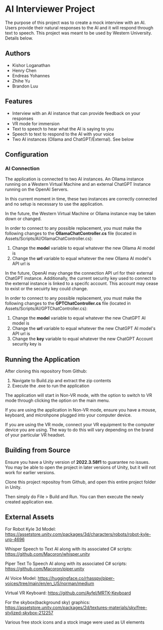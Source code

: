 # AI Interviewer Project

The purpose of this project was to create a mock interview with an AI. Users provide their natural responses to the AI and it will respond through text to speech. This project was meant to be used by Western University. Details below.

## Authors
- Kishor Loganathan
- Henry Chen
- Endreas Yohannes
- Zhihe Yu
- Brandon Luu

## Features
- Interview with an AI instance that can provide feedback on your responses
- VR mode for immersion
- Text to speech to hear what the AI is saying to you
- Speech to text to respond to the AI with your voice
- Two AI instances (Ollama and ChatGPT/External). See below

## Configuration

### AI Connection

The application is connected to two AI instances. An Ollama instance running on a Western Virtual Machine and an external ChatGPT Instance running on the OpenAI Servers.

In this current moment in time, these two instances are correctly connected and no setup is necessary to use the application.

In the future, the Western Virtual Machine or Ollama instance may be taken down or changed. 

In order to connect to any possible replacement, you must make the following changes to the **OllamaChatController.cs** file (located in Assets/Scripts/AI/OllamaChatController.cs):

1. Change the **model** variable to equal whatever the new Ollama AI model is
2. Change the **url** variable to equal whatever the new Ollama AI model's API url is

In the future, OpenAI may change the connection API url for their external ChatGPT instance. Additionally, the current security key used to connect to the external instance is linked to a specifc account. This account may cease to exist or the secuirty key could change. 

In order to connect to any possible replacement, you must make the following changes to the **GPTChatController.cs** file (located in Assets/Scripts/AI/GPTChatController.cs):

1. Change the **model** variable to equal whatever the new ChatGPT AI model is
2. Change the **url** variable to equal whatever the new ChatGPT AI model's API url is
3. Change the **key** variable to equal whatever the new ChatGPT Account security key is

## Running the Application

After cloning this repository from Github:

1. Navigate to Build.zip and extract the zip contents
2. Execute the .exe to run the application

The application will start in Non-VR mode, with the option to switch to VR mode through clicking the option on the main menu.

If you are using the application in Non-VR mode, ensure you have a mouse, keyboard, and microhpone plugged into your computer device.

If you are using the VR mode, connect your VR equipment to the computer device you are using. The way to do this will vary depending on the brand of your particular VR headset.

## Building from Source
Ensure you have a Unity version of **2022.3.58f1** to guarantee no issues. You may be able to open the project in later versions of Unity, but it will not work for earlier versions.

Clone this project repositoy from Github, and open this entire project folder in Unity. 

Then simply do File > Build and Run. You can then execute the newly created application exe.

## External Assets

For Robot Kyle 3d Model:
https://assetstore.unity.com/packages/3d/characters/robots/robot-kyle-urp-4696

Whisper Speech to Text AI along with its associated C# scripts:
https://github.com/Macoron/whisper.unity

Piper Text To Speech AI along with its associated C# scripts:
https://github.com/Macoron/piper.unity

AI Voice Model:
https://huggingface.co/rhasspy/piper-voices/tree/main/en/en_US/norman/medium

Virtual VR Keyboard:
https://github.com/Ayfel/MRTK-Keyboard

For the skybox(background sky) graphics: 
https://assetstore.unity.com/packages/2d/textures-materials/sky/free-stylized-skybox-212257

Various free stock icons and a stock image were used as UI elements